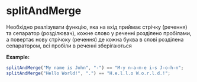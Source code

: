 # splitAndMerge

Необхідно реалізувати функцію, яка на вхід приймає стрічку (речення) та сепаратор (розділювач), кожне слово у реченні розділено пробілами,
а повертає нову стрічоку (речення) де кожна буква в слові розділена сепаратором, всі пробіли в реченні зберігаються

**Example:**

```js
splitAndMerge("My name is John", "-") == "M-y n-a-m-e i-s J-o-h-n";
splitAndMerge("Hello World!", ".") == "H.e.l.l.o W.o.r.l.d.!";
```
